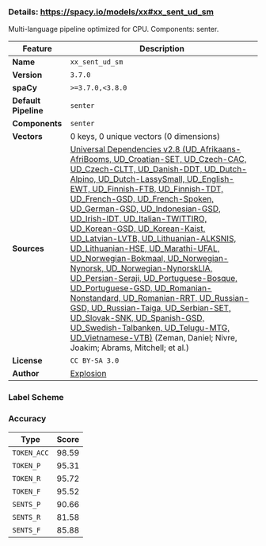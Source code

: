 ### Details: https://spacy.io/models/xx#xx_sent_ud_sm

Multi-language pipeline optimized for CPU. Components: senter.

| Feature | Description |
| --- | --- |
| **Name** | `xx_sent_ud_sm` |
| **Version** | `3.7.0` |
| **spaCy** | `>=3.7.0,<3.8.0` |
| **Default Pipeline** | `senter` |
| **Components** | `senter` |
| **Vectors** | 0 keys, 0 unique vectors (0 dimensions) |
| **Sources** | [Universal Dependencies v2.8 (UD_Afrikaans-AfriBooms, UD_Croatian-SET, UD_Czech-CAC, UD_Czech-CLTT, UD_Danish-DDT, UD_Dutch-Alpino, UD_Dutch-LassySmall, UD_English-EWT, UD_Finnish-FTB, UD_Finnish-TDT, UD_French-GSD, UD_French-Spoken, UD_German-GSD, UD_Indonesian-GSD, UD_Irish-IDT, UD_Italian-TWITTIRO, UD_Korean-GSD, UD_Korean-Kaist, UD_Latvian-LVTB, UD_Lithuanian-ALKSNIS, UD_Lithuanian-HSE, UD_Marathi-UFAL, UD_Norwegian-Bokmaal, UD_Norwegian-Nynorsk, UD_Norwegian-NynorskLIA, UD_Persian-Seraji, UD_Portuguese-Bosque, UD_Portuguese-GSD, UD_Romanian-Nonstandard, UD_Romanian-RRT, UD_Russian-GSD, UD_Russian-Taiga, UD_Serbian-SET, UD_Slovak-SNK, UD_Spanish-GSD, UD_Swedish-Talbanken, UD_Telugu-MTG, UD_Vietnamese-VTB)](https://universaldependencies.org/) (Zeman, Daniel; Nivre, Joakim; Abrams, Mitchell; et al.) |
| **License** | `CC BY-SA 3.0` |
| **Author** | [Explosion](https://explosion.ai) |

### Label Scheme



### Accuracy

| Type | Score |
| --- | --- |
| `TOKEN_ACC` | 98.59 |
| `TOKEN_P` | 95.31 |
| `TOKEN_R` | 95.72 |
| `TOKEN_F` | 95.52 |
| `SENTS_P` | 90.66 |
| `SENTS_R` | 81.58 |
| `SENTS_F` | 85.88 |